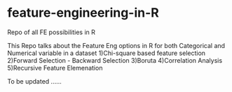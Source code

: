 # feature-engineering-in-R
Repo of all FE possibilities in R

This Repo talks about the Feature Eng options in R for both Categorical and Numerical variable in a dataset 
1)Chi-square based feature selection 
2)Forward Selection - Backward Selection
3)Boruta
4)Correlation Analysis
5)Recursive Feature Elemenation 

To be updated ......
